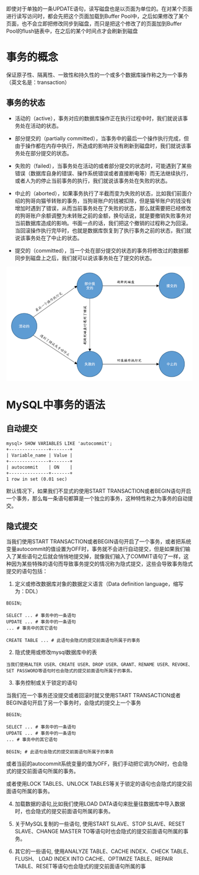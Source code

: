  即使对于单独的一条UPDATE语句，读写磁盘也是以页面为单位的。在对某个页面进行读写访问时，都会先把这个页面加载到Buffer Pool中，之后如果修改了某个页面，也不会立即把修改同步到磁盘，而只是把这个修改了的页面加到Buffer Pool的flush链表中，在之后的某个时间点才会刷新到磁盘

 # 事务的概念

 保证原子性、隔离性、一致性和持久性的一个或多个数据库操作称之为一个事务（英文名是：transaction）

 ##  事务的状态

- 活动的（active），事务对应的数据库操作正在执行过程中时，我们就说该事务处在活动的状态。

- 部分提交的（partially committed），当事务中的最后一个操作执行完成，但由于操作都在内存中执行，所造成的影响并没有刷新到磁盘时，我们就说该事务处在部分提交的状态。

- 失败的（failed），当事务处在活动的或者部分提交的状态时，可能遇到了某些错误（数据库自身的错误、操作系统错误或者直接断电等）而无法继续执行，或者人为的停止当前事务的执行，我们就说该事务处在失败的状态。

- 中止的（aborted），如果事务执行了半截而变为失败的状态，比如我们前面介绍的狗哥向猫爷转账的事务，当狗哥账户的钱被扣除，但是猫爷账户的钱没有增加时遇到了错误，从而当前事务处在了失败的状态，那么就需要把已经修改的狗哥账户余额调整为未转账之前的金额，换句话说，就是要撤销失败事务对当前数据库造成的影响。书面一点的话，我们把这个撤销的过程称之为回滚。当回滚操作执行完毕时，也就是数据库恢复到了执行事务之前的状态，我们就说该事务处在了中止的状态。

- 提交的（committed），当一个处在部分提交的状态的事务将修改过的数据都同步到磁盘上之后，我们就可以说该事务处在了提交的状态。

![事务的状态装换.png](./事务的状态装换.png)

# MySQL中事务的语法

## 自动提交

```
mysql> SHOW VARIABLES LIKE 'autocommit';
+---------------+-------+
| Variable_name | Value |
+---------------+-------+
| autocommit    | ON    |
+---------------+-------+
1 row in set (0.01 sec)
```
默认情况下，如果我们不显式的使用START TRANSACTION或者BEGIN语句开启一个事务，那么每一条语句都算是一个独立的事务，这种特性称之为事务的自动提交。

## 隐式提交

当我们使用START TRANSACTION或者BEGIN语句开启了一个事务，或者把系统变量autocommit的值设置为OFF时，事务就不会进行自动提交，但是如果我们输入了某些语句之后就会悄悄地提交掉，就像我们输入了COMMIT语句了一样，这种因为某些特殊的语句而导致事务提交的情况称为隐式提交，这些会导致事务隐式提交的语句包括：

1. 定义或修改数据库对象的数据定义语言（Data definition language，缩写为：DDL）

```
BEGIN;

SELECT ... # 事务中的一条语句
UPDATE ... # 事务中的一条语句
... # 事务中的其它语句

CREATE TABLE ... # 此语句会隐式的提交前面语句所属于的事务
```

2. 隐式使用或修改mysql数据库中的表

```
当我们使用ALTER USER、CREATE USER、DROP USER、GRANT、RENAME USER、REVOKE、SET PASSWORD等语句时也会隐式的提交前面语句所属于的事务。
```

3. 事务控制或关于锁定的语句

当我们在一个事务还没提交或者回滚时就又使用START TRANSACTION或者BEGIN语句开启了另一个事务时，会隐式的提交上一个事务

```
BEGIN;

SELECT ... # 事务中的一条语句
UPDATE ... # 事务中的一条语句
... # 事务中的其它语句

BEGIN; # 此语句会隐式的提交前面语句所属于的事务

```

或者当前的autocommit系统变量的值为OFF，我们手动把它调为ON时，也会隐式的提交前面语句所属的事务。

或者使用LOCK TABLES、UNLOCK TABLES等关于锁定的语句也会隐式的提交前面语句所属的事务。

4. 加载数据的语句,比如我们使用LOAD DATA语句来批量往数据库中导入数据时，也会隐式的提交前面语句所属的事务。

5. 关于MySQL复制的一些语句, 使用START SLAVE、STOP SLAVE、RESET SLAVE、CHANGE MASTER TO等语句时也会隐式的提交前面语句所属的事务。

6. 其它的一些语句, 使用ANALYZE TABLE、CACHE INDEX、CHECK TABLE、FLUSH、 LOAD INDEX INTO CACHE、OPTIMIZE TABLE、REPAIR TABLE、RESET等语句也会隐式的提交前面语句所属的事